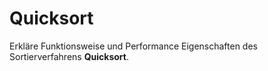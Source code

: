 # Quicksort

Erkläre Funktionsweise und Performance Eigenschaften des Sortierverfahrens **Quicksort**.